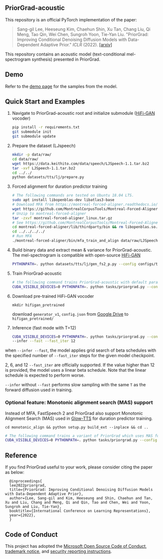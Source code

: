 ## PriorGrad-acoustic

This repository is an official PyTorch implementation of the paper:

> Sang-gil Lee, Heeseung Kim, Chaehun Shin, Xu Tan, Chang Liu, Qi Meng, Tao Qin, Wei Chen, Sungroh Yoon, Tie-Yan Liu. "PriorGrad: Improving Conditional Denoising Diffusion Models with Data-Dependent Adaptive Prior." _ICLR_ (2022).
>[[arxiv]](https://arxiv.org/abs/2106.06406)
>

This repository contains an acoustic model (text-conditional mel-spectrogram synthesis) presented in PriorGrad.

## Demo

Refer to the [demo page](https://speechresearch.github.io/priorgrad/) for the samples from the model.

## Quick Start and Examples

1. Navigate to PriorGrad-acoustic root and initialize submodule ([HiFi-GAN](https://github.com/jik876/hifi-gan) vocoder)
   ```bash
   pip install -r requirements.txt
   git submodule init
   git submodule update
   ```

2. Prepare the dataset (LJspeech)
   ```bash
   mkdir -p data/raw/
   cd data/raw/
   wget https://data.keithito.com/data/speech/LJSpeech-1.1.tar.bz2
   tar -xvf LJSpeech-1.1.tar.bz2
   cd ../../
   python datasets/tts/lj/prepare.py
   ```
3. Forced alignment for duration predictor training
   ```bash
   # The following commands are tested on Ubuntu 18.04 LTS.
   sudo apt install libopenblas-dev libatlas3-base
   # Download MFA from https://montreal-forced-aligner.readthedocs.io/en/stable/aligning.html
   wget https://github.com/MontrealCorpusTools/Montreal-Forced-Aligner/releases/download/v1.0.1/montreal-forced-aligner_linux.tar.gz
   # Unzip to montreal-forced-aligner
   tar -zxvf montreal-forced-aligner_linux.tar.gz
   # See https://github.com/MontrealCorpusTools/Montreal-Forced-Aligner/issues/149 regarding this fix
   cd montreal-forced-aligner/lib/thirdparty/bin && rm libopenblas.so.0 && ln -s ../../libopenblasp-r0-8dca6697.3.0.dev.so libopenblas.so.0
   cd ../../../../
   # Run MFA
   ./montreal-forced-aligner/bin/mfa_train_and_align data/raw/LJSpeech-1.1/mfa_input data/raw/LJSpeech-1.1/dict_mfa.txt data/raw/LJSpeech-1.1/mfa_outputs -t ./montreal-forced-aligner/tmp -j 24
   ```

4. Build binary data and extract mean & variance for PriorGrad-acoustic. The mel-spectrogram is compatible with open-source [HiFi-GAN](https://github.com/jik876/hifi-gan)

   ```bash
   PYTHONPATH=. python datasets/tts/lj/gen_fs2_p.py --config configs/tts/lj/priorgrad.yaml --exp_name priorgrad
   ```

5. Train PriorGrad-acoustic
   ```bash
   # the following command trains PriorGrad-acoustic with default parameters defined in configs/tts/lj/priorgrad.yaml
   CUDA_VISIBLE_DEVICES=0 PYTHONPATH=. python tasks/priorgrad.py --config configs/tts/lj/priorgrad.yaml --exp_name priorgrad --reset
   ```

6. Download pre-trained HiFi-GAN vocoder
    ```
    mkdir hifigan_pretrained
    ```
    download `generator_v1`, `config.json` from [Google Drive](https://drive.google.com/drive/folders/1XtZ_AaYIsnx1zh_HxhrG5SZ6MUJV59gm) to `hifigan_pretrained/`

   
7. Inference (fast mode with T=12)
    ```bash
    CUDA_VISIBLE_DEVICES=0 PYTHONPATH=. python tasks/priorgrad.py --config configs/tts/lj/priorgrad.yaml --exp_name priorgrad --reset \
    --infer --fast --fast_iter 12
    ```
   
when `--infer --fast`, the model applies grid search of beta schedules with the specified number of `--fast_iter` steps for the given model checkpoint.

2, 6, and 12 `--fast_iter` are officially supported. If the value higher than 12 is provided, the model uses a linear beta schedule. Note that the linear schedule is expected to perform worse.


`--infer` without `--fast` performs slow sampling with the same `T` as the forward diffusion used in training.
   

### Optional feature: Monotonic alignment search (MAS) support
Instead of MFA, FastSpeech 2 and PriorGrad also support Monotonic Alignment Search (MAS) used in [Glow-TTS](https://github.com/jaywalnut310/glow-tts/) for duration predictor training.

```cd monotonic_align && python setup.py build_ext --inplace && cd ..```

   ```bash
   # The following command trains a variant of PriorGrad which uses MAS for training the duration predictor.
   CUDA_VISIBLE_DEVICES=0 PYTHONPATH=. python tasks/priorgrad.py --config configs/tts/lj/priorgrad.yaml --hparams dur=mas --exp_name priorgrad_mas --reset
   ```

## Reference
If you find PriorGrad useful to your work, please consider citing the paper as below:

      @inproceedings{
      lee2022priorgrad,
      title={PriorGrad: Improving Conditional Denoising Diffusion Models with Data-Dependent Adaptive Prior},
      author={Lee, Sang-gil and Kim, Heeseung and Shin, Chaehun and Tan, Xu and Liu, Chang and Meng, Qi and Qin, Tao and Chen, Wei and Yoon, Sungroh and Liu, Tie-Yan},
      booktitle={International Conference on Learning Representations},
      year={2022},
      }

## Code of Conduct
This project has adopted the [Microsoft Open Source Code of Conduct](https://opensource.microsoft.com/codeofconduct),
[trademark notice](https://docs.opensource.microsoft.com/releasing/), and [security reporting instructions](https://docs.opensource.microsoft.com/releasing/maintain/security/).